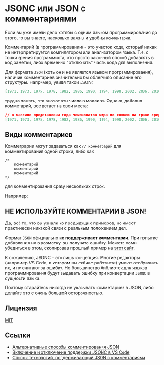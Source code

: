 # JSONC или JSON c комментариями

Если вы уже имели дело хотябы с одним языком программирования до этого, то вы знаете, насколько важны и удобны `комментарии`.

Комментарий (в программировании) - это участок кода, который никак не интерпретируется компилятором или анализатором языка. Т.е. с точки зрения программиста, это просто законный способ добавлять в код заметки, либо временно "отключать" часть кода для выполнения.

<!-- br: -->

Для формата `JSON` (хоть он и не является языком программирования), наличие комментариев значительно бы облегчило описание его структуры. Например, увидя такой JSON:

```json
[1971, 1973, 1975, 1978, 1982, 1986, 1990, 1994, 1998, 2002, 2006, 2010, 2014, 2018]
```

трудно понять, что значат эти числа в массиве. Однако, добавив комметарий, все встает на свои места:

```json
// в массиве представлены года чемпионатов мира по хоккею на траве среди мужчин
[1971, 1973, 1975, 1978, 1982, 1986, 1990, 1994, 1998, 2002, 2006, 2010, 2014, 2018]
```

## Виды комментариев

Комметрарии могут задаваться как `// комметрарий` для комментирования одной строки, либо как

```
/*
    комментарий
    комментарий
    комментарий
*/
```

для комментирования сразу нескольких строк.

Например:

<!-- code: {
    "lang":    "jsonc",
    "content": "{\n\t// В поле name указано имя ученика.\n\t\"name\": \"Vasya\",\n\t/*\n\t\tВ поле math указаны оценки этого ученика по математике за год.\n\n\t\tМассив может содержать от 0 до 4 значений, в зависимости от того, была ли выставлена оценка за четверть.\n\t*/\n\t\"math\": [5, 7, 10, 8]\n}"
} -->

## НЕ ИСПОЛЬЗУЙТЕ КОММЕНТАРИИ В JSON!

Да, всё то, что вы узнали из предыдущих примеров, не имеет практически никакой связи с реальным положением дел.

Формат `JSON` официально **не поддерживает комментарии**. При попытке добавления их в разметку, вы получите ошибку. Можете сами убедиться в этом, скопировав прошлый пример на [этот сайт](https://jsonlint.com/).

К сожалению, JSONC - это лишь концепция. Многие редакторы (например VS Code, в котором вы сейчас работаете) умеют отображать их, и не считают за ошибку. Но большинство библиотек для языков программирования будут выдавать ошибку при конвертации `JSONC` в сущности языка.

Поэтому старайтесь никогда не указывать комметариев в JSON, либо делайте это с очень большой осторожностью.

<!-- br: -->

## Лицензия

[MIT](https://github.com/MonkeyBuisness/alphabet/blob/master/LICENSE)

<!-- br: -->

## Ссылки

- [Альтернативные способы комментирования JSON](https://www.freecodecamp.org/news/json-comment-example-how-to-comment-in-json-files/)
- [Включение и отключение поддержки JSONC в VS Code](https://www.techiediaries.com/enable-json-comments-vs-code/#:~:text=If%20you%20use%20Visual%20Studio,are%20not%20permitted%20in%20JSON.%22)
- [Список технологий, поддерживающий JSON с комментариями](https://medium.com/techiediaries-com/5-ways-and-tools-for-adding-comments-in-json-2ea41cbaa628)

<!-- author:[
    {
	    "name":   "Artsem Hutarau",
	    "link":   "https://github.com/MonkeyBuisness",
	    "avatar": "https://github.com/MonkeyBuisness/alphabet/raw/master/.github/assets/me.jpg",
	    "about":  "Go developer, IT teacher"
    }
] -->
